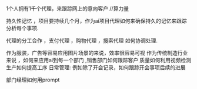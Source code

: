
1个人拥有1千个代理，来跟踪网上的意向客户   //算力量

持久性记忆   ，项目要持续几个月，作为ai项目代理如何来确保持久的记忆来跟踪分析每个事项.

代理的分工合作 ，支付代理 ，购物代理 ，搜索代理 如何协调处理.

作为服装，广告等容易应用图片场景的来说，效率很容易可视
作为传统制造行业来说 ，如何来应用ai到每一个部门 ,销售部门如何跟踪客户 
质量如何利用视频检测
生产如何提高工序
日常管理: 例如除了开会记录，如何跟踪开会事项后续的进展

部门经理如何用prompt
